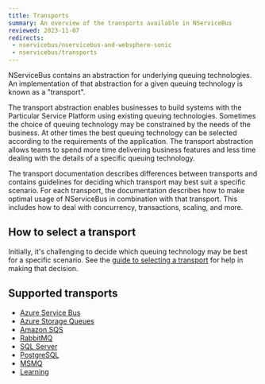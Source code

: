 ```yaml
---
title: Transports
summary: An overview of the transports available in NServiceBus
reviewed: 2023-11-07
redirects:
 - nservicebus/nservicebus-and-websphere-sonic
 - nservicebus/transports
---
```


NServiceBus contains an abstraction for underlying queuing technologies. An implementation of that abstraction for a given queuing technology is known as a "transport".

The transport abstraction enables businesses to build systems with the Particular Service Platform using existing queuing technologies. Sometimes the choice of queuing technology may be constrained by the needs of the business. At other times the best queuing technology can be selected according to the requirements of the application. The transport abstraction allows teams to spend more time delivering business features and less time dealing with the details of a specific queuing technology.

The transport documentation describes differences between transports and contains guidelines for deciding which transport may best suit a specific scenario. For each transport, the documentation describes how to make optimal usage of NServiceBus in combination with that transport. This includes how to deal with concurrency, transactions, scaling, and more.

## How to select a transport

Initially, it's challenging to decide which queuing technology may be best for a specific scenario. See the [guide to selecting a transport](selecting.md) for help in making that decision.

## Supported transports

- [Azure Service Bus](/transports/azure-service-bus/)
- [Azure Storage Queues](/transports/azure-storage-queues/)
- [Amazon SQS](/transports/sqs/)
- [RabbitMQ](/transports/rabbitmq/)
- [SQL Server](/transports/sql/)
- [PostgreSQL](/transports/postgresql/)
- [MSMQ](/transports/msmq)
- [Learning](/transports/learning/)
